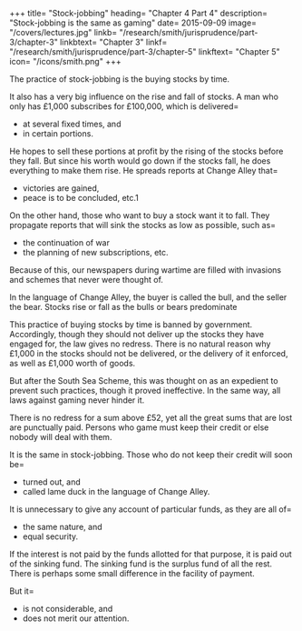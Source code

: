 +++
title=  "Stock-jobbing"
heading=  "Chapter 4 Part 4"
description=  "Stock-jobbing is the same as gaming"
date=  2015-09-09
image=  "/covers/lectures.jpg"
linkb=  "/research/smith/jurisprudence/part-3/chapter-3"
linkbtext=  "Chapter 3"
linkf=  "/research/smith/jurisprudence/part-3/chapter-5"
linkftext=  "Chapter 5"
icon=  "/icons/smith.png"
+++


The practice of stock-jobbing is the buying stocks by time.

It also has a very big influence on the rise and fall of stocks.
A man who only has £1,000 subscribes for £100,000, which is delivered= 
- at several fixed times, and
- in certain portions.

He hopes to sell these portions at profit by the rising of the stocks before they fall.
But since his worth would go down if the stocks fall, he does everything to make them rise.
He spreads reports at Change Alley that= 
- victories are gained,
- peace is to be concluded, etc.1

On the other hand, those who want to buy a stock want it to fall.
They propagate reports that will sink the stocks as low as possible, such as= 
- the continuation of war
- the planning of new subscriptions, etc.

Because of this, our newspapers during wartime are filled with invasions and schemes that never were thought of. 

In the language of Change Alley, the buyer is called the bull, and the seller the bear. Stocks rise or fall as the bulls or bears predominate

This practice of buying stocks by time is banned by government. Accordingly, though they should not deliver up the stocks they have engaged for, the law gives no redress. There is no natural reason why £1,000 in the stocks should not be delivered, or the delivery of it enforced, as well as £1,000 worth of goods.

But after the South Sea Scheme, this was thought on as an expedient to prevent such practices, though it proved ineffective. In the same way, all laws against gaming never hinder it.

There is no redress for a sum above £52, yet all the great sums that are lost are punctually paid. Persons who game must keep their credit or else nobody will deal with them.

It is the same in stock-jobbing. Those who do not keep their credit will soon be= 
- turned out, and
- called lame duck in the language of Change Alley.

It is unnecessary to give any account of particular funds, as they are all of= 
- the same nature, and
- equal security.

If the interest is not paid by the funds allotted for that purpose, it is paid out of the sinking fund. The sinking fund is the surplus fund of all the rest. There is perhaps some small difference in the facility of payment.

But it= 
- is not considerable, and
- does not merit our attention.
